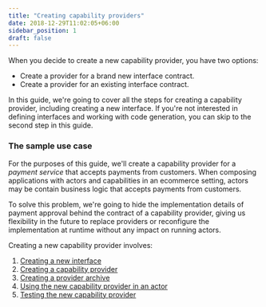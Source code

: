 ```yaml
---
title: "Creating capability providers"
date: 2018-12-29T11:02:05+06:00
sidebar_position: 1
draft: false
---
```


When you decide to create a new capability provider, you have two options:

- Create a provider for a brand new interface contract.
- Create a provider for an existing interface contract.

In this guide, we're going to cover all the steps for creating a capability provider, including creating a new interface. If you're not interested in defining interfaces and working with code generation, you can skip to the second step in this guide.

### The sample use case

For the purposes of this guide, we'll create a capability provider for a _payment service_ that accepts payments from customers. When composing applications with actors and capabilities in an ecommerce setting, actors may be contain business logic that accepts payments from customers.

To solve this problem, we're going to hide the implementation details of payment approval behind the contract of a capability provider, giving us flexibility in the future to replace providers or reconfigure the implementation at runtime without any impact on running actors.

Creating a new capability provider involves:

1. [Creating a new interface](./new-interface)
1. [Creating a capability provider](./rust)
1. [Creating a provider archive](./create-par)
1. [Using the new capability provider in an actor](./consuming)
1. [Testing the new capability provider](./testing)
